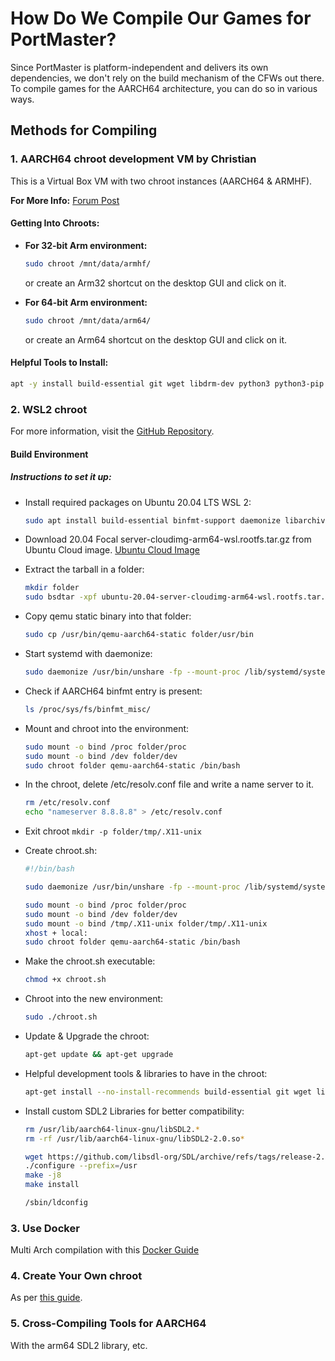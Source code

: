 
# How Do We Compile Our Games for PortMaster?

Since PortMaster is platform-independent and delivers its own dependencies, we don't rely on the build mechanism of the CFWs out there. To compile games for the AARCH64 architecture, you can do so in various ways.

## Methods for Compiling

### 1. AARCH64 chroot development VM by Christian

This is a Virtual Box VM with two chroot instances (AARCH64 & ARMHF).

**For More Info:** [Forum Post](https://forum.odroid.com/viewtopic.php?p=306185#p306185)

#### Getting Into Chroots:

- **For 32-bit Arm environment:**

  ```bash
  sudo chroot /mnt/data/armhf/
  ```
  or create an Arm32 shortcut on the desktop GUI and click on it.

- **For 64-bit Arm environment:**

  ```bash
  sudo chroot /mnt/data/arm64/
  ```
  or create an Arm64 shortcut on the desktop GUI and click on it.

#### Helpful Tools to Install:

```bash
apt -y install build-essential git wget libdrm-dev python3 python3-pip python3-setuptools python3-wheel ninja-build libopenal-dev premake4 autoconf libevdev-dev ffmpeg libsnappy-dev libboost-tools-dev magics++ libboost-thread-dev libboost-all-dev pkg-config zlib1g-dev libpng-dev libsdl2-dev clang cmake cmake-data libarchive13 libcurl4 libfreetype6-dev libjsoncpp1 librhash0 libuv1 mercurial mercurial-common libgbm-dev libsdl2-ttf-2.0-0 libsdl2-ttf-dev
```

### 2. WSL2 chroot

For more information, visit the [GitHub Repository](https://github.com/Cebion/Portmaster_builds).

#### Build Environment

##### Instructions to set it up:

- Install required packages on Ubuntu 20.04 LTS WSL 2:

  ```bash
  sudo apt install build-essential binfmt-support daemonize libarchive-tools qemu-system qemu-user qemu-user-static gcc-aarch64-linux-gnu g++-aarch64-linux-gnu
  ```

- Download 20.04 Focal server-cloudimg-arm64-wsl.rootfs.tar.gz from Ubuntu Cloud image. [Ubuntu Cloud Image](https://cloud-images.ubuntu.com/releases/)

- Extract the tarball in a folder:

  ```bash
  mkdir folder
  sudo bsdtar -xpf ubuntu-20.04-server-cloudimg-arm64-wsl.rootfs.tar.gz -C folder
  ```

- Copy qemu static binary into that folder:

  ```bash
  sudo cp /usr/bin/qemu-aarch64-static folder/usr/bin
  ```

- Start systemd with daemonize:

  ```bash
  sudo daemonize /usr/bin/unshare -fp --mount-proc /lib/systemd/systemd --system-unit=basic.target
  ```

- Check if AARCH64 binfmt entry is present:

  ```bash
  ls /proc/sys/fs/binfmt_misc/
  ```

- Mount and chroot into the environment:

  ```bash
  sudo mount -o bind /proc folder/proc
  sudo mount -o bind /dev folder/dev
  sudo chroot folder qemu-aarch64-static /bin/bash
  ```

- In the chroot, delete /etc/resolv.conf file and write a name server to it.

  ```bash
  rm /etc/resolv.conf
  echo "nameserver 8.8.8.8" > /etc/resolv.conf
  ```

- Exit chroot
  ```mkdir -p folder/tmp/.X11-unix```
- Create chroot.sh:

  ```bash
  #!/bin/bash
  
  sudo daemonize /usr/bin/unshare -fp --mount-proc /lib/systemd/systemd --system-unit=basic.target
  
  sudo mount -o bind /proc folder/proc
  sudo mount -o bind /dev folder/dev
  sudo mount -o bind /tmp/.X11-unix folder/tmp/.X11-unix
  xhost + local:
  sudo chroot folder qemu-aarch64-static /bin/bash
  ```

- Make the chroot.sh executable:

  ```bash
  chmod +x chroot.sh
  ```

- Chroot into the new environment:

  ```bash
  sudo ./chroot.sh
  ```

- Update & Upgrade the chroot:

  ```bash
  apt-get update && apt-get upgrade 
  ```

- Helpful development tools & libraries to have in the chroot:

  ```bash
  apt-get install --no-install-recommends build-essential git wget libdrm-dev python3 python3-pip python3-setuptools python3-wheel ninja-build libopenal-dev premake4 autoconf libevdev-dev ffmpeg libboost-tools-dev magics++ libboost-thread-dev libboost-all-dev pkg-config zlib1g-dev libsdl-mixer1.2-dev libsdl1.2-dev libsdl-gfx1.2-dev libsdl2-mixer-dev clang cmake cmake-data libarchive13 libcurl4 libfreetype6-dev librhash0 libuv1 mercurial mercurial-common libgbm-dev libsdl-image1.2-dev
  ```

- Install custom SDL2 Libraries for better compatibility:

  ```bash
  rm /usr/lib/aarch64-linux-gnu/libSDL2.* 
  rm -rf /usr/lib/aarch64-linux-gnu/libSDL2-2.0.so*
  
  wget https://github.com/libsdl-org/SDL/archive/refs/tags/release-2.26.2.tar.gz
  ./configure --prefix=/usr
  make -j8
  make install
  
  /sbin/ldconfig
  ```

### 3. Use Docker

Multi Arch compilation with this [Docker Guide](https://portmaster.games/docker.html)

### 4. Create Your Own chroot

As per [this guide](https://github.com/christianhaitian/arkos/wiki/Building#to-create-debian-based-chroots-in-a-linux-environment).

### 5. Cross-Compiling Tools for AARCH64

With the arm64 SDL2 library, etc.
